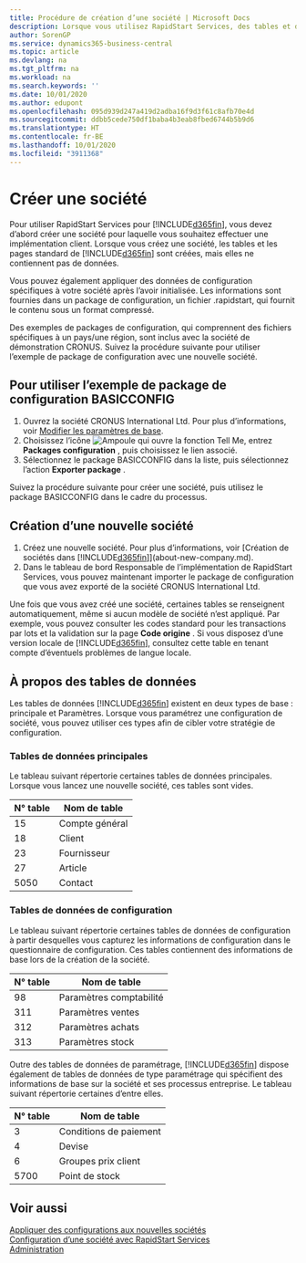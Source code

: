 ```yaml
---
title: Procédure de création d’une société | Microsoft Docs
description: Lorsque vous utilisez RapidStart Services, des tables et des pages sont créées, mais elles ne contiennent pas de données.
author: SorenGP
ms.service: dynamics365-business-central
ms.topic: article
ms.devlang: na
ms.tgt_pltfrm: na
ms.workload: na
ms.search.keywords: ''
ms.date: 10/01/2020
ms.author: edupont
ms.openlocfilehash: 095d939d247a419d2adba16f9d3f61c8afb70e4d
ms.sourcegitcommit: ddbb5cede750df1baba4b3eab8fbed6744b5b9d6
ms.translationtype: HT
ms.contentlocale: fr-BE
ms.lasthandoff: 10/01/2020
ms.locfileid: "3911368"
---
```

# <a name="create-a-new-company"></a>Créer une société
Pour utiliser RapidStart Services pour [!INCLUDE[d365fin](includes/d365fin_md.md)], vous devez d’abord créer une société pour laquelle vous souhaitez effectuer une implémentation client. Lorsque vous créez une société, les tables et les pages standard de [!INCLUDE[d365fin](includes/d365fin_md.md)] sont créées, mais elles ne contiennent pas de données.

Vous pouvez également appliquer des données de configuration spécifiques à votre société après l’avoir initialisée. Les informations sont fournies dans un package de configuration, un fichier .rapidstart, qui fournit le contenu sous un format compressé.  

Des exemples de packages de configuration, qui comprennent des fichiers spécifiques à un pays/une région, sont inclus avec la société de démonstration CRONUS. Suivez la procédure suivante pour utiliser l’exemple de package de configuration avec une nouvelle société.  

## <a name="to-use-the-sample-basicconfig-configuration-package"></a>Pour utiliser l’exemple de package de configuration BASICCONFIG  
1. Ouvrez la société CRONUS International Ltd. Pour plus d’informations, voir [Modifier les paramètres de base](ui-change-basic-settings.md).
2. Choisissez l’icône ![Ampoule qui ouvre la fonction Tell Me](media/ui-search/search_small.png "Dites-moi ce que vous voulez faire"), entrez **Packages configuration** , puis choisissez le lien associé.  
3. Sélectionnez le package BASICCONFIG dans la liste, puis sélectionnez l’action **Exporter package** .  

Suivez la procédure suivante pour créer une société, puis utilisez le package BASICCONFIG dans le cadre du processus.  

## <a name="to-create-a-new-company"></a>Création d’une nouvelle société  
1. Créez une nouvelle société. Pour plus d’informations, voir [Création de sociétés dans [!INCLUDE[d365fin](includes/d365fin_md.md)]](about-new-company.md).
2. Dans le tableau de bord Responsable de l’implémentation de RapidStart Services, vous pouvez maintenant importer le package de configuration que vous avez exporté de la société CRONUS International Ltd.

Une fois que vous avez créé une société, certaines tables se renseignent automatiquement, même si aucun modèle de société n’est appliqué. Par exemple, vous pouvez consulter les codes standard pour les transactions par lots et la validation sur la page **Code origine** . Si vous disposez d’une version locale de [!INCLUDE[d365fin](includes/d365fin_md.md)], consultez cette table en tenant compte d’éventuels problèmes de langue locale.

## <a name="about-data-tables"></a>À propos des tables de données
Les tables de données [!INCLUDE[d365fin](includes/d365fin_md.md)] existent en deux types de base : principale et Paramètres. Lorsque vous paramétrez une configuration de société, vous pouvez utiliser ces types afin de cibler votre stratégie de configuration.  

### <a name="master-data-tables"></a>Tables de données principales  
Le tableau suivant répertorie certaines tables de données principales. Lorsque vous lancez une nouvelle société, ces tables sont vides.  

|N° table|Nom de table|  
|-------------------|--------------------|  
|15|Compte général|  
|18|Client|  
|23|Fournisseur|  
|27|Article|  
|5050|Contact|  

### <a name="setup-data-tables"></a>Tables de données de configuration  
Le tableau suivant répertorie certaines tables de données de configuration à partir desquelles vous capturez les informations de configuration dans le questionnaire de configuration. Ces tables contiennent des informations de base lors de la création de la société.  

|N° table|Nom de table|  
|-------------------|--------------------|  
|98|Paramètres comptabilité|  
|311|Paramètres ventes|  
|312|Paramètres achats|  
|313|Paramètres stock|  

Outre des tables de données de paramétrage, [!INCLUDE[d365fin](includes/d365fin_md.md)] dispose également de tables de données de type paramétrage qui spécifient des informations de base sur la société et ses processus entreprise. Le tableau suivant répertorie certaines d’entre elles.  

|N° table|Nom de table|  
|-------------------|--------------------|  
|3|Conditions de paiement|  
|4|Devise|  
|6|Groupes prix client|  
|5700|Point de stock|

  

## <a name="see-also"></a>Voir aussi  
[Appliquer des configurations aux nouvelles sociétés](admin-apply-configuration-to-new-companies.md)  
[Configuration d’une société avec RapidStart Services](admin-set-up-a-company-with-rapidstart.md)  
[Administration](admin-setup-and-administration.md)
